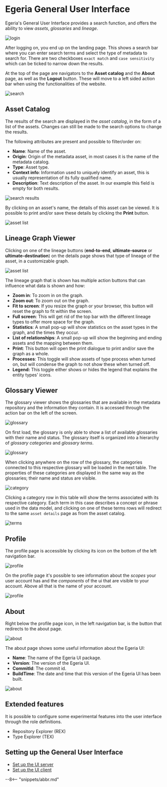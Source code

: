 <!-- SPDX-License-Identifier: CC-BY-4.0 -->
<!-- Copyright Contributors to the Egeria project. -->

# Egeria General User Interface

Egeria's General User Interface provides a search function, and offers the ability to view *assets*, *glossaries* and *lineage*.

![login](egeria-ui-login.png)

After logging on, you end up on the landing page. This shows a search bar where you can enter search terms and select the type of metadata to search for. There are two checkboxes `exact match` and  `case sensitivity` which can be ticked to narrow down the results.

At the top of the page are navigators to the **Asset catalog** and the **About** page, as well as the **Logout** button. These will move to a left sided action bar when using the functionalities of the website.

![search](egeria-ui-asset-search.png)

## Asset Catalog

The results of the search are displayed in the *asset catalog*, in the form of a list of the assets. Changes can still be made to the search options to change the results.

The following attributes are present and possible to filter/order on:

- **Name**: Name of the asset.
- **Origin**: Origin of the metadata asset, in most cases it is the name of the metadata catalog.
- **Type**: Asset type.
- **Context info**: Information used to uniquely identify an asset, this is usually representation of its fully qualified name.
- **Description**: Text description of the asset. In our example this field is empty for both results.

![search results](egeria-ui-asset-list.png)

By clicking on an asset's name, the details of this asset can be viewed. It is possible to print and/or save these details by clicking the **Print** button.

![asset list](egeria-ui-asset-details.png)

## Lineage Graph Viewer

Clicking on one of the lineage buttons (**end-to-end**, **ultimate-source** or **ultimate-destination**) on the details page shows that type of lineage of the asset, in a customizable graph.

![asset list](egeria-ui-lineage-graph.png)

The lineage graph that is shown has multiple action buttons that can influence what data is shown and how:

- **Zoom in**: To zoom in on the graph.
- **Zoom out**: To zoom out on the graph.
- **Fit to screen**: If you resize the graph or your browser, this button will reset the graph to fit within the screen.
- **Full screen**: This will get rid of the top bar with the different lineage types to offer more space for the graph.
- **Statistics**: A small pop-up will show statistics on the asset types in the graph, and the times they occur.
- **List of relationships**: A small pop-up will show the beginning and ending assets and the mapping between them.
- **Print**: This button will open the print dialogue to print and/or save the graph as a whole.
- **Processes**: This toggle will show assets of type process when turned on, but will condense the graph to not show these when turned off.
- **Legend:** This toggle either shows or hides the legend that explains the entity types' icons.

## Glossary Viewer

The glossary viewer shows the glossaries that are available in the metadata repository and the information they contain. It is accessed through the action bar on the left of the screen.

![glossary](egeria-ui-glossary-icon.png)

On first load, the glossary is only able to show a list of available glossaries with their name and status. The glossary itself is organized into a hierarchy of *glossary categories* and *glossary terms*.

![glossary](egeria-ui-glossary.png)

When clicking anywhere on the row of the glossary, the categories connected to this respective glossary will be loaded in the next table.
The properties of these categories are displayed in the same way as the glossaries; their name and status are visible.

![category](egeria-ui-glossary-categories.png)

Clicking a category row in this table will show the terms associated with its respective category. Each term in this case describes a concept or phrase used in the data model, and clicking on one of these terms rows will redirect to the same `asset details` page as from the asset catalog.

![terms](egeria-ui-glossary-terms.png)

## Profile

The profile page is accessible by clicking its icon on the bottom of the left navigation bar.

![profile](egeria-ui-profile-icon.png)

On the profile page it's possible to see information about the *scopes* your user account has and the *components* of the ui that are visible to your account. Above all that is the name of your account.

![profile](egeria-ui-profile.png)

## About

Right below the profile page icon, in the left navigation bar, is the button that redirects to the about page.

![about](egeria-ui-about-icon.png)

The about page shows some useful information about the Egeria UI:

- **Name**: The name of the Egeria UI package.
- **Version**: The version of the Egeria UI.
- **CommitId**: The commit id.
- **BuildTime**: The date and time that this version of the Egeria UI has been built.

![about](egeria-ui-about.png)

## Extended features

It is possible to configure some experimental features into the user interface through the role definitions.

- Repository Explorer (REX)
- Type Explorer (TEX)

## Setting up the General User Interface

* [Set up the UI server](https://github.com/odpi/egeria/tree/main/open-metadata-implementation/user-interfaces/ui-chassis)
* [Set up the UI client](https://github.com/odpi/egeria-ui)


--8<-- "snippets/abbr.md"

